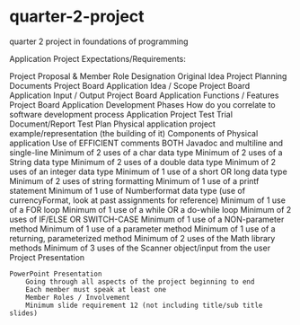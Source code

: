 # quarter-2-project
quarter 2 project in foundations of programming

Application Project Expectations/Requirements:

Project Proposal & Member Role Designation
    Original Idea
Project Planning Documents
    Project Board Application Idea / Scope
    Project Board Application Input / Output
    Project Board Application Functions / Features
    Project Board Application Development Phases
        How do you correlate to software development process
Application Project Test Trial Document/Report
    Test Plan
Physical application project example/representation (the building of it)
Components of Physical application
    Use of EFFICIENT comments BOTH Javadoc and multiline and single-line
    Minimum of 2 uses of a char data type
    Minimum of 2 uses of a String data type
    Minimum of 2 uses of a double data type
    Minimum of 2 uses of an integer data type
    Minimum of 1 use of a short OR long data type
    Minimum of 2 uses of string formatting
    Minimum of 1 use of a printf statement
    Minimum of 1 use of Numberformat data type (use of currencyFormat, look at past assignments for reference)
    Minimum of 1 use of a FOR loop
    Minimum of 1 use of a while OR a do-while loop
    Minimum of 2 uses of IF/ELSE OR SWITCH-CASE
    Minimum of 1 use of a NON-parameter method
    Minimum of 1 use of a parameter method
    Minimum of 1 use of a returning, parameterized method
    Minimum of 2 uses of the Math library methods
    Minimum of 3 uses of the Scanner object/input from the user
Project Presentation


    PowerPoint Presentation
        Going through all aspects of the project beginning to end
        Each member must speak at least one
        Member Roles / Involvement
        Minimum slide requirement 12 (not including title/sub title slides)
